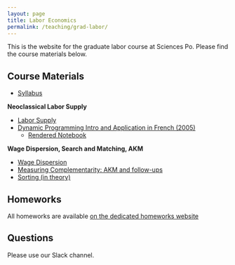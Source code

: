 ```yaml
---
layout: page
title: Labor Economics
permalink: /teaching/grad-labor/
---
```


This is the website for the graduate labor course at Sciences Po. Please find the course materials below.

## Course Materials

* [Syllabus](/teaching/labor-materials/grad-labour-syllabus.pdf)

**Neoclassical Labor Supply**  

* [Labor Supply](/teaching/labor-materials/labor-supply-static.pdf)
* [Dynamic Programming Intro and Application in French (2005)](/teaching/labor-materials/dp-intro.pdf)
	* [Rendered Notebook](/teaching/labor-materials/dp.html)


**Wage Dispersion, Search and Matching, AKM**  

* [Wage Dispersion](/teaching/labor-materials/dispersion.pdf)
* [Measuring Complementarity: AKM and follow-ups](/teaching/labor-materials/AKM.pdf)
* [Sorting (in theory)](/teaching/labor-materials/HLM.pdf)

## Homeworks

All homeworks are available [on the dedicated homeworks website](https://floswald.github.io/ScPo-Labor/)

## Questions

Please use our Slack channel.

